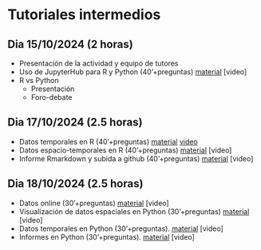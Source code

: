 # Tutoriales intermedios

## Dia 15/10/2024 (2 horas)

- Presentación de la actividad y equipo de tutores
- Uso de JupyterHub para R y Python (40’+preguntas) [material](https://github.com/Intercoonecta/Talleres_intermedios/blob/main/15Octubre2024/JupyterHub.md) [video]
- R vs Python
  - Presentación
  - Foro-debate

## Dia 17/10/2024 (2.5 horas)

- Datos temporales en R (40’+preguntas) [material](https://github.com/Intercoonecta/Talleres_intermedios/tree/main/17%20Octubre%202024/Hector) [video]()
- Datos espacio-temporales en R (40’+preguntas) [material](https://github.com/Intercoonecta/Talleres_intermedios/tree/main/17%20Octubre%202024/Marina) [video]
- Informe Rmarkdown y subida a github (40’+preguntas) [material](https://github.com/Intercoonecta/Talleres_intermedios/tree/main/17%20Octubre%202024/informeRMarkdown) [video]

## Dia 18/10/2024 (2.5 horas) 

- Datos online (30’+preguntas) [material](https://github.com/Intercoonecta/Talleres_intermedios/tree/main/18%20Octubre%202024/datos%20online) [video]
- Visualización de datos espaciales en Python (30’+preguntas) [material](https://github.com/Intercoonecta/Talleres_intermedios/tree/main/18%20Octubre%202024/datos%20espaciales) [video]
- Datos temporales en Python (30’+preguntas). [material](https://github.com/Intercoonecta/Talleres_intermedios/tree/main/18%20Octubre%202024/datos%20temporales) [video]
- Informes en Python (30’+preguntas). [material](https://github.com/Intercoonecta/Talleres_intermedios/tree/main/18%20Octubre%202024/informes_python) [video]


